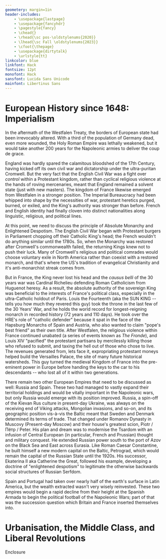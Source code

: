 ```yaml
---
geometery: margin=1in
header-includes:
    - \usepackage{lastpage}
    - \usepackage{fancyhdr}
    - \pagestyle{fancy}
    - \chead{}
    - \rhead{\sc pos-\oldstylenums{2020}}
    - \lhead{\sc Fall \oldstylenums{2023}}
    - \cfoot{\thepage}
    - \usepackage{dirtytalk}
    - \urlstyle{tt}
linkcolor: blue
linkfont: Hack
fontsize: 12pt
monofont: Hack
sansfont: Lucida Sans Unicode
mainfont: Libertinus Sans
---
```


# European History since 1648: Imperialism

In the aftermath of the Westfalen Treaty, the borders of European state had been irrevocably altered. With a third of the population of Germany dead, even more wounded, the Holy Roman Empire was lethally weakened, but it would take another 200 years for the Napoleonic armies to deliver the coup de grace.

England was hardly spared the calamitous bloodshed of the 17th Century, having kicked off its own civil war and dictatorship under the ultra-puritan Cromwell. But the very fact that the English Civil War was a fight over *control* within a Protestant kingdom, rather than cyclical religious violence at the hands of roving mercenaries, meant that England remained a solvent state (just with new masters). The kingdom of France likewise emerged from Westfalen in a stronger position. The Imperial Bureaucracy had been whipped into shape by the necessities of war, protestant heretics purged, burned, or exiled, and the King's authority was stronger than before. French and English identity had finally cloven into distinct nationalities along linguistic, religious, and political lines.

At this point, we need to discuss the principle of Absolute Monarchy and Enlightened Despotism. The English Civil War began with Protestant burgers in Parliament chopping off their Catholic King's head; the French wouldn't do anything similar until the 1780s. So, when the Monarchy was restored after Cromwell's commonwealth failed, the returning Kings knew not to push their luck. Many of Cromwell's religious and political comrades would choose voluntary exile in North America rather than coexist with a restored monarch, and that's where the US's tradition of evangelical Christianity and it's anti-monarchist streak comes from.

But in France, the King never lost his head and the *causus belli* of the 30 years war was Cardinal Richelieu defending Roman Catholicism from Huguenot heresy. As a result, the absolute authority of the sovereign King was beneficial to the interests of France's political class, especially in the ultra-Catholic holdout of Paris. Louis the Fourteenth (aka the SUN KING -- tells you how much they revered this guy) took the throne in the last few of the 30 Years' War, and he holds the world record for longest-reigning monarch in recorded history (72 years and 110 days). He took over the HRE's role of "catholic defender" because it spat in the face of the Hapsburg Monarchs of Spain and Austria, who also wanted to claim "pope's best friend" as their own title. After Westfalen, the religious violence within France continued unabated (a series of events known as *The Fronde*), and Louis XIV "pacified" the protestant partisans by mercilessly killing those who refused to submit, and taxing the hell out of those who chose to live. The revenues generated from, lets face it, expropriating protestant moneys helped build the Versailles Palace, the site of many future historical watersheds. This guy turned the medieval Kingdom of France into the pre-eminent power in Europe before handing the keys to the car to his descendants -- who lost all of it within two generations. 

There remain two other European Empires that need to be discussed as well: Russia and Spain. These two had managed to vastly expand their territorial holdings and would be vitally important in the Napoleonic wars, but only Russia would emerge with its position improved. Russia, a spin-off of the Kievan Rus culture in present-day Ukraine, was always on the receiving end of Viking attacks, Mongolian invasions, and so-on, and its geographic position vis-à-vis the Baltic meant that Sweden and Denmark determined its terms of trade. That changed under Romanov Dynasty in Muscovy (Present-day Moscow) and their house's greatest scion, Piotr / Пётр / Peter. His plan and dream was to modernise the Tsardom with an infusion of Central European (in particular, French and Prussian) thought and military conquest. He extended Russian power south to the port of Azov on the Black Sea and East across Eurasia. Like Roman Caesar Constantine, he built himself a new modern capital on the Baltic, Petrograd, which would remain the capital of the Russian State until the 1920s. His successor, Ekaterina II aka Catherine the Great, followed his example, developing a doctrine of "enlightened despotism" to legitimate the otherwise backwards social structures of Russian Serfdom.

Spain and Portugal had taken over nearly half of the earth's surface in Latin America, but the wealth extracted wasn't very wisely reinvested. These two empires would begin a rapid decline from their height at the Spanish Armada to begin the political football of the Napoleonic Wars; part of that was the succession question which Britain and France inserted themselves into.

# Urbanisation, the Middle Class, and Liberal Revolutions

Enclosure


